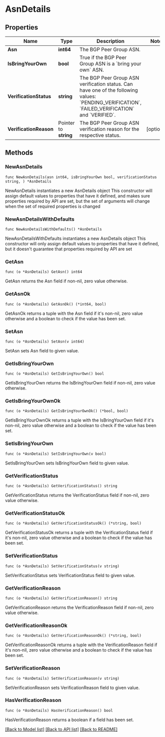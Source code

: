 # AsnDetails

## Properties

Name | Type | Description | Notes
------------ | ------------- | ------------- | -------------
**Asn** | **int64** | The BGP Peer Group ASN. | 
**IsBringYourOwn** | **bool** | True if the BGP Peer Group ASN is a &#x60;bring your own&#x60; ASN. | 
**VerificationStatus** | **string** | The BGP Peer Group ASN verification status. Can have one of the following values: &#x60;PENDING_VERIFICATION&#x60;, &#x60;FAILED_VERIFICATION&#x60; and &#x60;VERIFIED&#x60;. | 
**VerificationReason** | Pointer to **string** | The BGP Peer Group ASN verification reason for the respective status. | [optional] 

## Methods

### NewAsnDetails

`func NewAsnDetails(asn int64, isBringYourOwn bool, verificationStatus string, ) *AsnDetails`

NewAsnDetails instantiates a new AsnDetails object
This constructor will assign default values to properties that have it defined,
and makes sure properties required by API are set, but the set of arguments
will change when the set of required properties is changed

### NewAsnDetailsWithDefaults

`func NewAsnDetailsWithDefaults() *AsnDetails`

NewAsnDetailsWithDefaults instantiates a new AsnDetails object
This constructor will only assign default values to properties that have it defined,
but it doesn't guarantee that properties required by API are set

### GetAsn

`func (o *AsnDetails) GetAsn() int64`

GetAsn returns the Asn field if non-nil, zero value otherwise.

### GetAsnOk

`func (o *AsnDetails) GetAsnOk() (*int64, bool)`

GetAsnOk returns a tuple with the Asn field if it's non-nil, zero value otherwise
and a boolean to check if the value has been set.

### SetAsn

`func (o *AsnDetails) SetAsn(v int64)`

SetAsn sets Asn field to given value.


### GetIsBringYourOwn

`func (o *AsnDetails) GetIsBringYourOwn() bool`

GetIsBringYourOwn returns the IsBringYourOwn field if non-nil, zero value otherwise.

### GetIsBringYourOwnOk

`func (o *AsnDetails) GetIsBringYourOwnOk() (*bool, bool)`

GetIsBringYourOwnOk returns a tuple with the IsBringYourOwn field if it's non-nil, zero value otherwise
and a boolean to check if the value has been set.

### SetIsBringYourOwn

`func (o *AsnDetails) SetIsBringYourOwn(v bool)`

SetIsBringYourOwn sets IsBringYourOwn field to given value.


### GetVerificationStatus

`func (o *AsnDetails) GetVerificationStatus() string`

GetVerificationStatus returns the VerificationStatus field if non-nil, zero value otherwise.

### GetVerificationStatusOk

`func (o *AsnDetails) GetVerificationStatusOk() (*string, bool)`

GetVerificationStatusOk returns a tuple with the VerificationStatus field if it's non-nil, zero value otherwise
and a boolean to check if the value has been set.

### SetVerificationStatus

`func (o *AsnDetails) SetVerificationStatus(v string)`

SetVerificationStatus sets VerificationStatus field to given value.


### GetVerificationReason

`func (o *AsnDetails) GetVerificationReason() string`

GetVerificationReason returns the VerificationReason field if non-nil, zero value otherwise.

### GetVerificationReasonOk

`func (o *AsnDetails) GetVerificationReasonOk() (*string, bool)`

GetVerificationReasonOk returns a tuple with the VerificationReason field if it's non-nil, zero value otherwise
and a boolean to check if the value has been set.

### SetVerificationReason

`func (o *AsnDetails) SetVerificationReason(v string)`

SetVerificationReason sets VerificationReason field to given value.

### HasVerificationReason

`func (o *AsnDetails) HasVerificationReason() bool`

HasVerificationReason returns a boolean if a field has been set.


[[Back to Model list]](../README.md#documentation-for-models) [[Back to API list]](../README.md#documentation-for-api-endpoints) [[Back to README]](../README.md)


